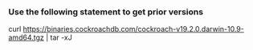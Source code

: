 ### Use the following statement to get prior versions

curl https://binaries.cockroachdb.com/cockroach-v19.2.0.darwin-10.9-amd64.tgz | tar -xJ
